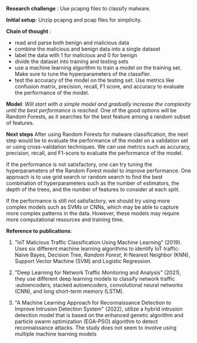 **Research challenge** : Use pcapng files to classify malware.

**Initial setup**: Unzip pcapng and pcap files for simplicity.

**Chain of thought** : 
- read and parse both benign and malicious data
- combine the malicious and benign data into a single dataset
- label the data with 1 for malicious and 0 for benign
- divide the dataset into training and testing sets
- use a machine learning algorithm to train a model on the training set. Make sure to tune the hyperparameters of the classifier.
- test the accuracy of the model on the testing set. Use metrics like confusion matrix, precision, recall, F1 score, and accuracy to evaluate the performance of the model.

**Model**: *Will start with a simple model and gradually increase the complexity until the best performance is reached.*
One of the good options will be Random Forests, as it searches for the best feature among a random subset of features.

**Next steps**
After using Random Forests for malware classification, the next step would be to evaluate the performance of the model on a validation set or using cross-validation techniques. We can use metrics such as accuracy, precision, recall, and F1-score to evaluate the performance of the model.

If the performance is not satisfactory, one can try tuning the hyperparameters of the Random Forest model to improve performance. One approach is to use grid search or random search to find the best combination of hyperparameters such as the number of estimators, the depth of the trees, and the number of features to consider at each split.

If the performance is still not satisfactory, we should try using more complex models such as SVMs or CNNs, which may be able to capture more complex patterns in the data. However, these models may require more computational resources and training time.

**Reference to publications**:
 1. "IoT Malicious Traffic Classification Using Machine Learning" (2019). Uses six different machine learning algorithms to identify IoT traffic: Naive Bayes, Decision Tree, *Random Forest*, K-Nearest Neighbor (KNN), Support Vector Machine (SVM) and Logistic Regression. 
 
 2. "Deep Learning for Network Traffic Monitoring and Analysis" (2021), they use different deep learning models to classify network traffic :autoencoders, stacked autoencoders, convolutional neural networks (CNN), and long short-term memory (LSTM).
 
 3. "A Machine Learning Approach for Reconnaissance Detection to Improve Intrusion Detection System" (2022), utilize a hybrid intrusion detection model that is based on the enhanced genetic algorithm and particle swarm optimization (EGA-PSO) algorithm to detect reconnaissance attacks. The study does not seem to involve using multiple machine learning models




